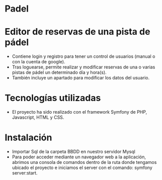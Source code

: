# Padel
# Editor de reservas de una pista de pádel
- Contiene login y registro para tener un control de usuarios (manual o con la cuenta de google).
- Tras loguearse, permite realizar y modificar reservas de una o varias pistas de pádel un determinado día y hora(s).
- También incluye un apartado para modificar los datos del usuario.

# Tecnologías utilizadas
- El proyecto ha sido realizado con el framework Symfony de PHP, Javascript, HTML y CSS.

# Instalación
- Importar Sql de la carpeta BBDD en nuestro servidor Mysql
- Para poder acceder mediante un navegador web a la aplicación, abrimos una consola de comandos dentro de la ruta donde tengamos ubicado el proyecto e iniciamos el server con el comando: symfony server:start.

